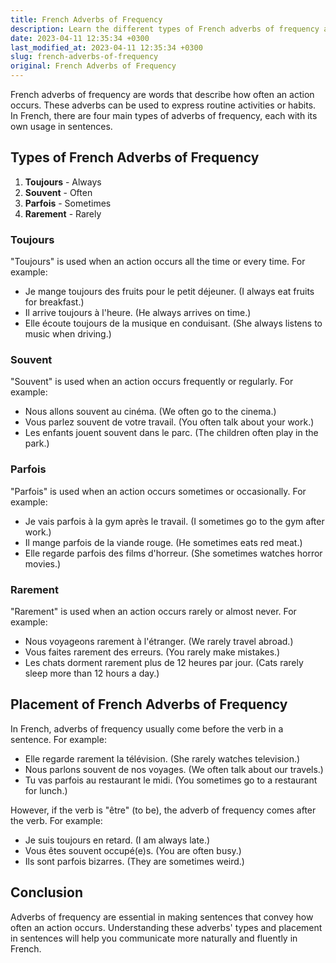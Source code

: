 ```yaml
---
title: French Adverbs of Frequency
description: Learn the different types of French adverbs of frequency and their usage in sentences.
date: 2023-04-11 12:35:34 +0300
last_modified_at: 2023-04-11 12:35:34 +0300
slug: french-adverbs-of-frequency
original: French Adverbs of Frequency
---
```

French adverbs of frequency are words that describe how often an action occurs. These adverbs can be used to express routine activities or habits. In French, there are four main types of adverbs of frequency, each with its own usage in sentences.

## Types of French Adverbs of Frequency
1. **Toujours** - Always
2. **Souvent** - Often
3. **Parfois** - Sometimes
4. **Rarement** - Rarely

### Toujours
"Toujours" is used when an action occurs all the time or every time. For example:

- Je mange toujours des fruits pour le petit déjeuner. (I always eat fruits for breakfast.)
- Il arrive toujours à l'heure. (He always arrives on time.)
- Elle écoute toujours de la musique en conduisant. (She always listens to music when driving.)

### Souvent
"Souvent" is used when an action occurs frequently or regularly. For example:

- Nous allons souvent au cinéma. (We often go to the cinema.)
- Vous parlez souvent de votre travail. (You often talk about your work.)
- Les enfants jouent souvent dans le parc. (The children often play in the park.)

### Parfois
"Parfois" is used when an action occurs sometimes or occasionally. For example:

- Je vais parfois à la gym après le travail. (I sometimes go to the gym after work.)
- Il mange parfois de la viande rouge. (He sometimes eats red meat.)
- Elle regarde parfois des films d'horreur. (She sometimes watches horror movies.)

### Rarement
"Rarement" is used when an action occurs rarely or almost never. For example:

- Nous voyageons rarement à l'étranger. (We rarely travel abroad.)
- Vous faites rarement des erreurs. (You rarely make mistakes.)
- Les chats dorment rarement plus de 12 heures par jour. (Cats rarely sleep more than 12 hours a day.)

## Placement of French Adverbs of Frequency
In French, adverbs of frequency usually come before the verb in a sentence. For example:

- Elle regarde rarement la télévision. (She rarely watches television.)
- Nous parlons souvent de nos voyages. (We often talk about our travels.)
- Tu vas parfois au restaurant le midi. (You sometimes go to a restaurant for lunch.)

However, if the verb is "être" (to be), the adverb of frequency comes after the verb. For example:

- Je suis toujours en retard. (I am always late.)
- Vous êtes souvent occupé(e)s. (You are often busy.)
- Ils sont parfois bizarres. (They are sometimes weird.)

## Conclusion
Adverbs of frequency are essential in making sentences that convey how often an action occurs. Understanding these adverbs' types and placement in sentences will help you communicate more naturally and fluently in French.